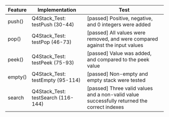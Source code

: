 | Feature | Implementation                     | Test                                                                                        |
|---------|------------------------------------|---------------------------------------------------------------------------------------------|
| push()  | Q4Stack_Test: testPush (30-44)     | [passed] Positive, negative, and 0 integers were added                                      |
| pop()   | Q4Stack_Test: testPop (46-73)      | [passed] All values were removed, and were compared against the input values                |
| peek()  | Q4Stack_Test: testPeek (75-93)     | [passed] Value was added, and compared to the peek value                                    |
| empty() | Q4Stack_Test: testEmpty (95-114)   | [passed] Non-empty and empty stack were tested                                              |
| search  | Q4Stack_Test: testSearch (116-144) | [passed] Three valid values and a non-valid value successfully returned the correct indexes |